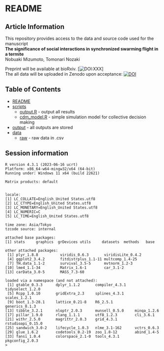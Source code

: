 # README
## Article Information
This repository provides access to the data and source code used for the manuscript  
**The significance of social interactions in synchronized swarming flight in a termite**  
Nobuaki Mizumoto, Tomonari Nozaki  

Preprint will be available at bioRxiv. [![DOI:XXX](http://img.shields.io/badge/DOI-10.1101/XXX.svg)]  
The all data will be uploaded in Zenodo upon acceptance: [![DOI](https://zenodo.org/badge/DOI/XXXDOIXXX.svg)](https://doi.org/XXXDOIXXX)

## Table of Contents
* [README](./README.md)
* [scripts](./scripts)
  * [output.R](./scripts/output.R) - output all results
  * [cdm_model.R](./scripts/cdm_model.R) - simple simulation model for collective decision making
* [output](./output) - all outputs are stored
* [data](./data)
  * [raw](./data/raw) - raw data in .csv    

## Session information
```
R version 4.3.1 (2023-06-16 ucrt)
Platform: x86_64-w64-mingw32/x64 (64-bit)
Running under: Windows 11 x64 (build 22621)

Matrix products: default


locale:
[1] LC_COLLATE=English_United States.utf8 
[2] LC_CTYPE=English_United States.utf8   
[3] LC_MONETARY=English_United States.utf8
[4] LC_NUMERIC=C                          
[5] LC_TIME=English_United States.utf8    

time zone: Asia/Tokyo
tzcode source: internal

attached base packages:
[1] stats     graphics  grDevices utils     datasets  methods   base     

other attached packages:
 [1] plyr_1.8.8          viridis_0.6.3       viridisLite_0.4.2  
 [4] ggplot2_3.4.2       fitdistrplus_1.1-11 multcomp_1.4-25    
 [7] TH.data_1.1-2       survival_3.5-5      mvtnorm_1.2-3      
[10] lme4_1.1-34         Matrix_1.6-1        car_3.1-2          
[13] carData_3.0-5       MASS_7.3-60        

loaded via a namespace (and not attached):
 [1] gtable_0.3.3      dplyr_1.1.2       compiler_4.3.1    tidyselect_1.2.0 
 [5] Rcpp_1.0.10       gridExtra_2.3     splines_4.3.1     scales_1.2.1     
 [9] boot_1.3-28.1     lattice_0.21-8    R6_2.5.1          generics_0.1.3   
[13] tibble_3.2.1      nloptr_2.0.3      munsell_0.5.0     minqa_1.2.6      
[17] pillar_1.9.0      rlang_1.1.1       utf8_1.2.3        cli_3.6.1        
[21] withr_2.5.0       magrittr_2.0.3    grid_4.3.1        rstudioapi_0.15.0
[25] sandwich_3.0-2    lifecycle_1.0.3   nlme_3.1-162      vctrs_0.6.3      
[29] glue_1.6.2        codetools_0.2-19  zoo_1.8-12        abind_1.4-5      
[33] fansi_1.0.4       colorspace_2.1-0  tools_4.3.1       pkgconfig_2.0.3  
> 
```
